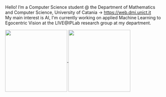Hello! I’m a Computer Science student @ the Department of Mathematics and Computer Science, University of Catania -> https://web.dmi.unict.it <br>
My main interest is AI, I'm currently working on applied Machine Learning to Egocentric Vision at the LIVE@IPLab research group at my department.

<!---
  // ////          //              //
  //     ///       //  //      //  //
  //        //     //    //  //    //
  //        //     //      //      //
  //        //     //              //
  //     ///       //              //
  // ////          //              //
--->

<a href="https://github.com/anuraghazra/github-readme-stats">
  <img height=200 align="center" src="https://github-readme-stats.vercel.app/api?username=danielemateria" />
</a>
<a href="https://github.com/anuraghazra/convoychat">
  <img height=200 align="center" src="https://github-readme-stats.vercel.app/api/top-langs?username=danielemateria&layout=compact&langs_count=8&card_width=320" />
</a>
